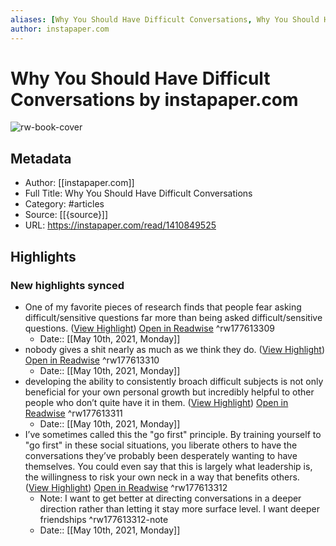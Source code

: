 ```yaml
---
aliases: [Why You Should Have Difficult Conversations, Why You Should Have Difficult Conversations]
author: instapaper.com
---
```

# Why You Should Have Difficult Conversations by instapaper.com

![rw-book-cover](https://readwise-assets.s3.amazonaws.com/static/images/article1.be68295a7e40.png)

## Metadata
- Author: [[instapaper.com]]
- Full Title: Why You Should Have Difficult Conversations
- Category: #articles
- Source: [[{source}]]
- URL: https://instapaper.com/read/1410849525

## Highlights
### New highlights synced
- One of my favorite pieces of research finds that people fear asking difficult/sensitive questions far more than being asked difficult/sensitive questions. ([View Highlight](https://instapaper.com/read/1410849525/16342150)) [Open in Readwise](https://readwise.io/open/177613309) ^rw177613309
    - Date:: [[May 10th, 2021, Monday]]
- nobody gives a shit nearly as much as we think they do. ([View Highlight](https://instapaper.com/read/1410849525/16342167)) [Open in Readwise](https://readwise.io/open/177613310) ^rw177613310
    - Date:: [[May 10th, 2021, Monday]]
- developing the ability to consistently broach difficult subjects is not only beneficial for your own personal growth but incredibly helpful to other people who don’t quite have it in them. ([View Highlight](https://instapaper.com/read/1410849525/16342183)) [Open in Readwise](https://readwise.io/open/177613311) ^rw177613311
    - Date:: [[May 10th, 2021, Monday]]
- I’ve sometimes called this the "go first" principle. By training yourself to "go first" in these social situations, you liberate others to have the conversations they’ve probably been desperately wanting to have themselves. You could even say that this is largely what leadership is, the willingness to risk your own neck in a way that benefits others. ([View Highlight](https://instapaper.com/read/1410849525/16342197)) [Open in Readwise](https://readwise.io/open/177613312) ^rw177613312
    - Note: I want to get better at directing conversations in a deeper direction rather than letting it stay more surface level. I want deeper friendships ^rw177613312-note
    - Date:: [[May 10th, 2021, Monday]]
